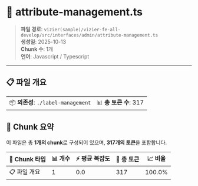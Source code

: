 # 📄 attribute-management.ts

> **파일 경로**: `vizier(sample)/vizier-fe-all-develop/src/interfaces/admin/attribute-management.ts`  
> **생성일**: 2025-10-13  
> **Chunk 수**: 1개  
> **언어**: Javascript / Typescript
---


## 📋 파일 개요

| | |
|--|--|
| 📦 **의존성**: `./label-management` | 📊 **총 토큰 수**: 317 |






## 🧩 Chunk 요약

이 파일은 총 **1개의 chunk**로 구성되어 있으며, **317개의 토큰**을 포함합니다.

| 🧩 Chunk 타입 | 📊 개수 | ⚡ 평균 복잡도 | 📝 총 토큰 | 📈 비율 |
|---------------|--------|-------------|----------|--------|
| 📋 파일 개요 | 1 | 0.0 | 317 | 100.0% |

